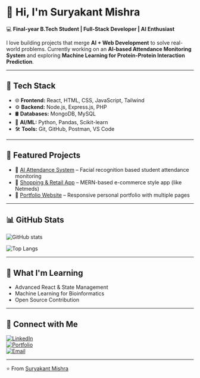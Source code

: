 # 👋 Hi, I'm Suryakant Mishra  

💻 **Final-year B.Tech Student | Full-Stack Developer | AI Enthusiast**  

I love building projects that merge **AI + Web Development** to solve real-world problems. Currently working on an **AI-based Attendance Monitoring System** and exploring **Machine Learning for Protein-Protein Interaction Prediction**.  

---

## 🚀 Tech Stack
- 🌐 **Frontend:** React, HTML, CSS, JavaScript, Tailwind  
- ⚙️ **Backend:** Node.js, Express.js, PHP  
- 🛢 **Databases:** MongoDB, MySQL  
- 🤖 **AI/ML:** Python, Pandas, Scikit-learn  
- 🛠 **Tools:** Git, GitHub, Postman, VS Code  

---

## 📌 Featured Projects
- 🔹 [AI Attendance System](#) – Facial recognition based student attendance monitoring  
- 🔹 [Shopping & Retail App](#) – MERN-based e-commerce style app (like Netmeds)  
- 🔹 [Portfolio Website](#) – Responsive personal portfolio with multiple pages  

---

## 📊 GitHub Stats
![GitHub stats](https://github-readme-stats.vercel.app/api?username=suryakant-mishra&show_icons=true&theme=radical)  

![Top Langs](https://github-readme-stats.vercel.app/api/top-langs/?username=suryakant-mishra&layout=compact&theme=radical)  

---

## 🌱 What I'm Learning
- Advanced React & State Management  
- Machine Learning for Bioinformatics  
- Open Source Contribution  

---

## 🤝 Connect with Me
[![LinkedIn](https://img.shields.io/badge/LinkedIn-blue?logo=linkedin&logoColor=white)](https://linkedin.com/in/your-link)  
[![Portfolio](https://img.shields.io/badge/Portfolio-000?logo=vercel&logoColor=white)](https://your-portfolio-link.com)  
[![Email](https://img.shields.io/badge/Email-D14836?logo=gmail&logoColor=white)](mailto:your-email@gmail.com)  

---
⭐️ From [Suryakant Mishra](https://github.com/suryakant-mishra)
